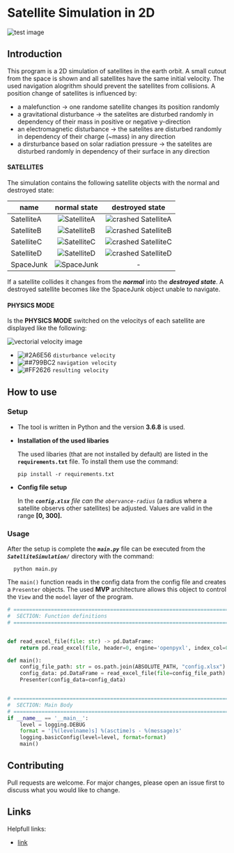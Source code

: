 # Satellite Simulation in 2D
![test image](https://github.com/WesselOost/studienProjekt2/blob/master/SatelliteSimulation/Assets/demo/demo.gif?raw=true)

## Introduction

This program is a 2D simulation of satellites in the earth orbit. A small cutout from the space is shown and all satellites have the same initial velocity.
The used navigation alogrithm should prevent the satellites from collisions. A position change of satellites is influenced by:

* a malefunction &rarr; one randome satellite changes its position randomly
* a gravitational disturbance &rarr; the satelites are disturbed randomly in dependency of their mass in positive or negative y-direction
* an electromagnetic disturbance &rarr; the satelites are disturbed randomly in dependency of their charge (&#126;mass) in any direction
* a dirsturbance based on solar radiation pressure &rarr; the satelites are disturbed randomly in dependency of their surface in any direction

 #### SATELLITES
 
The simulation contains the following satellite objects with the normal and destroyed state:

|name      | normal state | destroyed state
----------|:--------------:|:----------------:
|SatelliteA| ![SatelliteA](https://github.com/WesselOost/studienProjekt2/blob/master/SatelliteSimulation/Assets/satellite1.png?raw=true)| ![crashed SatelliteA](https://github.com/WesselOost/studienProjekt2/blob/master/SatelliteSimulation/Assets/satellite1_crashed.png?raw=true)|
|SatelliteB| ![SatelliteB](https://github.com/WesselOost/studienProjekt2/blob/master/SatelliteSimulation/Assets/satellite2.png?raw=true)| ![crashed SatelliteB](https://github.com/WesselOost/studienProjekt2/blob/master/SatelliteSimulation/Assets/satellite2_crashed.png?raw=true)|
|SatelliteC| ![SatelliteC](https://github.com/WesselOost/studienProjekt2/blob/master/SatelliteSimulation/Assets/satellite3.png?raw=true)| ![crashed SatelliteC](https://github.com/WesselOost/studienProjekt2/blob/master/SatelliteSimulation/Assets/satellite3_crashed.png?raw=true)|
|SatelliteD| ![SatelliteD](https://github.com/WesselOost/studienProjekt2/blob/master/SatelliteSimulation/Assets/satellite4.png?raw=true)| ![crashed SatelliteD](https://github.com/WesselOost/studienProjekt2/blob/master/SatelliteSimulation/Assets/satellite4_crashed.png?raw=true)|
|SpaceJunk| ![SpaceJunk](https://github.com/WesselOost/studienProjekt2/blob/master/SatelliteSimulation/Assets/asteroid1.png?raw=true)| - |
 
 If a satellite collides it changes from the ***normal*** into the ***destroyed state***. A destroyed satellite becomes like the SpaceJunk object unable to navigate.
 
 #### PHYSICS MODE
 
 Is the **PHYSICS MODE** switched on the velocitys of each satellite are displayed like the following:

 ![vectorial velocity image](https://github.com/WesselOost/studienProjekt2/blob/master/SatelliteSimulation/Assets/demo/velocity_arrows.jpg?raw=true)
  
* ![#2A6E56](https://via.placeholder.com/15/2A6E56/000000?text=+) `disturbance velocity`
* ![##799BC2](https://via.placeholder.com/15/799BC2/000000?text=+) `navigation velocity`
* ![#FF2626](https://via.placeholder.com/15/FF2626/000000?text=+) `resulting velocity`

## How to use

### Setup

* The tool is written in Python and the version **3.6.8** is used.
* **Installation of the used libaries**

  The used libaries (that are not installed by default) are listed in the **`requirements.txt`** file.
  To install them use the command: 
  
  ```console
  pip install -r requirements.txt
  ```
  
* **Config file setup**

  In the ***`config.xlsx`*** *file can the `obervance-radius`* (a radius where a satellite observs other satellites) be adjusted.
  Values are valid in the range **[0, 300].**

### Usage

After the setup is complete the ***`main.py`*** file can be executed from the ***`SatelliteSimulation/`*** directory with the command:
```console
  python main.py
  ```
The `main()` function reads in the config data from the config file and creates a `Presenter` objects. The used **MVP** architecture allows this object to control the `View` and the `model` layer of the program.
```python
# =========================================================================== #
#  SECTION: Function definitions
# =========================================================================== #


def read_excel_file(file: str) -> pd.DataFrame:
    return pd.read_excel(file, header=0, engine='openpyxl', index_col=0)

def main():
    config_file_path: str = os.path.join(ABSOLUTE_PATH, "config.xlsx")
    config_data: pd.DataFrame = read_excel_file(file=config_file_path)
    Presenter(config_data=config_data)


# =========================================================================== #
#  SECTION: Main Body
# =========================================================================== #
if __name__ == '__main__':
    level = logging.DEBUG
    format = '[%(levelname)s] %(asctime)s - %(message)s'
    logging.basicConfig(level=level, format=format)
    main()
```

## Contributing

Pull requests are welcome. For major changes, please open an issue first to discuss what you would like to change.

## Links

Helpfull links:

* [link](https://letmegooglethat.com/)
